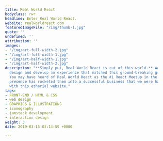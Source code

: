 ```yaml
---
title: Real World React
bodyclass: rwr
headline: Enter Real World React.
website: realworldreact.com
featuredImageFile: "/img/thumb-1.jpg"
quote: ''
undefined: ''
attribution: ''
images:
- "/img/art-full-width-2.jpg"
- "/img/art-full-width-1.jpg"
- "/img/art-half-width-1.jpg"
- "/img/art-half-width-2.jpg"
description: "**Simply put, Real World React is out of this world.** We wanted to
  design and develop an experience that matched this ground-breaking group of technologists.
  You may have heard of Real World React as the #1 React Meetup in the Bay Area. This
  presence has rocketed them into a successful business that we were happy to support
  with this etherial website."
tags:
- FRONT-END / HTML & CSS
- web design
- GRAPHICS & ILLUSTRATIONS
- iconography
- jamstack development
- interaction design
weight: 3
date: 2019-03-15 03:14:59 +0000

---
```

